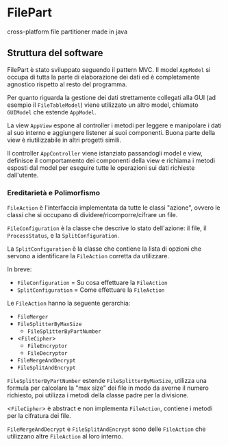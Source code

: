 # FilePart
cross-platform file partitioner made in java

## Struttura del software
FilePart è stato sviluppato seguendo il pattern MVC. Il model `AppModel` si occupa di tutta la parte di elaborazione dei dati ed è completamente agnostico rispetto al resto del programma. 

Per quanto riguarda la gestione dei dati strettamente collegati alla GUI (ad esempio il `FileTableModel`) viene utilizzato un altro model, chiamato `GUIModel` che estende `AppModel`.

La view `AppView` espone al controller i metodi per leggere e manipolare i dati al suo interno e aggiungere listener ai suoi componenti. Buona parte della view è riutilizzabile in altri progetti simili.

Il controller `AppController` viene istanziato passandogli model e view, definisce il comportamento dei componenti della view e richiama i metodi esposti dal model per eseguire tutte le operazioni sui dati richieste dall'utente.

### Ereditarietà e Polimorfismo
`FileAction` è l'interfaccia implementata da tutte le classi "azione", ovvero le classi che si occupano di dividere/ricomporre/cifrare un file.

`FileConfiguration` è la classe che descrive lo stato dell'azione: il file, il `ProcessStatus`, e la `SplitConfiguration`.

La `SplitConfiguration` è la classe che contiene la lista di opzioni che servono a identificare la `FileAction` corretta da utilizzare.

In breve: 
- `FileConfiguration` = Su cosa effettuare la `FileAction`
- `SplitConfiguration` = Come effettuare la `FileAction`

Le `FileAction` hanno la seguente gerarchia:
- `FileMerger`
- `FileSplitterByMaxSize`
  - `FileSplitterByPartNumber`
- <`FileCipher`>
  - `FileEncryptor`
  - `FileDecryptor`
- `FileMergeAndDecrypt`
- `FileSplitAndEncrypt`

`FileSplitterByPartNumber` estende `FileSplitterByMaxSize`, utilizza una formula per calcolare la "max size" dei file in modo da averne il numero richiesto, poi utilizza i metodi della classe padre per la divisione.

<`FileCipher`> è abstract e non implementa `FileAction`, contiene i metodi per la cifratura dei file.

`FileMergeAndDecrypt` e `FileSplitAndEncrypt` sono delle `FileAction` che utilizzano altre `FileAction` al loro interno.
